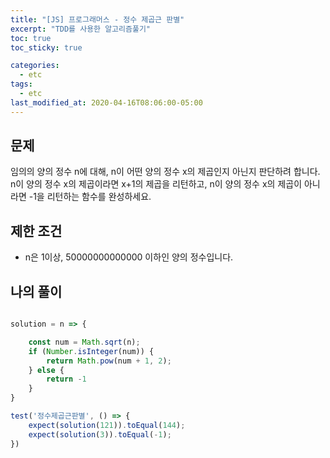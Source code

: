 ```yaml
---
title: "[JS] 프로그래머스 - 정수 제곱근 판별"
excerpt: "TDD를 사용한 알고리즘풀기"
toc: true
toc_sticky: true

categories:
  - etc
tags:
  - etc
last_modified_at: 2020-04-16T08:06:00-05:00
---
```


## 문제 

임의의 양의 정수 n에 대해, n이 어떤 양의 정수 x의 제곱인지 아닌지 판단하려 합니다.
n이 양의 정수 x의 제곱이라면 x+1의 제곱을 리턴하고, n이 양의 정수 x의 제곱이 아니라면 -1을 리턴하는 함수를 완성하세요.

## 제한 조건

+ n은 1이상, 50000000000000 이하인 양의 정수입니다.

## 나의 풀이

```js

solution = n => {

    const num = Math.sqrt(n);
    if (Number.isInteger(num)) {
        return Math.pow(num + 1, 2);
    } else {
        return -1
    }
}

test('정수제곱근판별', () => {
    expect(solution(121)).toEqual(144);
    expect(solution(3)).toEqual(-1);
})

```

